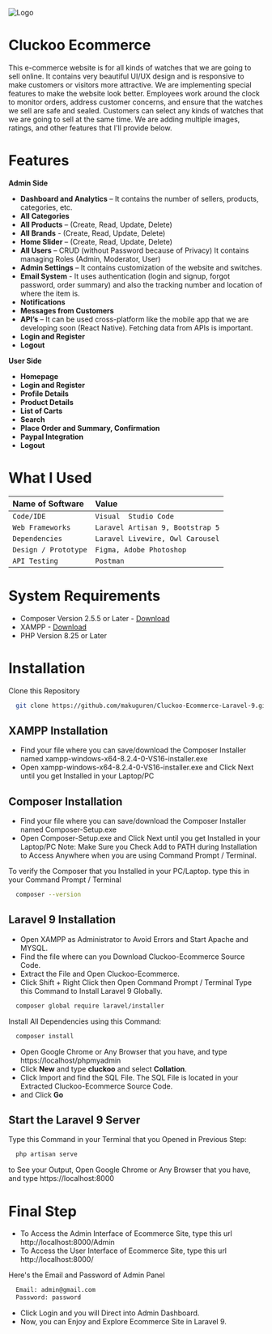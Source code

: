 ![Logo](https://i.ibb.co/n00wDmQ/logo-dark.png)

# Cluckoo Ecommerce

This e-commerce website is for all kinds of watches that we are going to sell online. It contains very beautiful UI/UX design and is responsive to make customers or visitors more attractive. We are implementing special features to make the website look better. Employees work around the clock to monitor orders, address customer concerns, and ensure that the watches we sell are safe and sealed. Customers can select any kinds of watches that we are going to sell at the same time. We are adding multiple images, ratings, and other features that I'll provide below.
# Features

**Admin Side**
- **Dashboard and Analytics** – It contains the number of sellers, products, categories, etc.
- **All Categories**
- **All Products** – (Create, Read, Update, Delete)
- **All Brands** - (Create, Read, Update, Delete)
- **Home Slider** – (Create, Read, Update, Delete)
- **All Users** – CRUD (without Password because of Privacy) It contains managing Roles (Admin, Moderator, User)
- **Admin Settings** – It contains customization of the website and switches.
- **Email System** - It uses authentication (login and signup, forgot password, order summary) and also the tracking number and location of where the item is.
- **Notifications**
- **Messages from Customers**
- **API’s** – It can be used cross-platform like the mobile app that we are developing soon (React Native). Fetching data from APIs is important.
- **Login and Register**
- **Logout**

**User Side**
- **Homepage**
- **Login and Register**
- **Profile Details**
- **Product Details**
- **List of Carts**
- **Search**
- **Place Order and Summary, Confirmation**
- **Paypal Integration**
- **Logout**
# What I Used
| Name of Software | Value |
| :-------- | :------- |
| `Code/IDE` | `Visual  Studio Code` |
| `Web Frameworks` | `Laravel Artisan 9, Bootstrap 5` |
| `Dependencies` | `Laravel Livewire, Owl Carousel` |
| `Design / Prototype` | `Figma, Adobe Photoshop` |
| `API Testing` | `Postman` |

# System Requirements

- Composer Version 2.5.5 or Later - [Download](https://getcomposer.org/Composer-Setup.exe)
- XAMPP - [Download](https://sourceforge.net/projects/xampp/files/)
- PHP Version 8.25 or Later
# Installation

Clone this Repository

```bash
  git clone https://github.com/makuguren/Cluckoo-Ecommerce-Laravel-9.git
```

## XAMPP Installation
- Find your file where you can save/download the Composer Installer named xampp-windows-x64-8.2.4-0-VS16-installer.exe
- Open xampp-windows-x64-8.2.4-0-VS16-installer.exe and Click Next until you get Installed in your Laptop/PC

## Composer Installation
- Find your file where you can save/download the Composer Installer named Composer-Setup.exe
- Open Composer-Setup.exe and Click Next until you get Installed in your Laptop/PC
Note: Make Sure you Check Add to PATH during Installation to Access Anywhere when you are using Command Prompt / Terminal.

To verify the Composer that you Installed in your PC/Laptop. type this in your Command Prompt / Terminal
```bash
  composer --version
```

## Laravel 9 Installation
- Open XAMPP as Administrator to Avoid Errors and Start Apache and MYSQL.
- Find the file where can you Download Cluckoo-Ecommerce Source Code.
- Extract the File and Open Cluckoo-Ecommerce.
- Click Shift + Right Click then Open Command Prompt / Terminal
Type this Command to Install Laravel 9 Globally.
```bash
  composer global require laravel/installer
```
Install All Dependencies using this Command:
```bash
  composer install
```
- Open Google Chrome or Any Browser that you have, and type https://localhost/phpmyadmin
- Click **New** and type **cluckoo** and select **Collation**.
- Click Import and find the SQL File. The SQL File is located in your Extracted Cluckoo-Ecommerce Source Code.
- and Click **Go**

## Start the Laravel 9 Server
Type this Command in your Terminal that you Opened in Previous Step:
```bash
  php artisan serve
```
to See your Output, Open Google Chrome or Any Browser that you have, and type https://localhost:8000

# Final Step
- To Access the Admin Interface of Ecommerce Site, type this url http://localhost:8000/Admin
- To Access the User Interface of Ecommerce Site, type this url http://localhost:8000/

Here's the Email and Password of Admin Panel
```bash
  Email: admin@gmail.com
  Password: password
```
- Click Login and you will Direct into Admin Dashboard.
- Now, you can Enjoy and Explore Ecommerce Site in Laravel 9.
